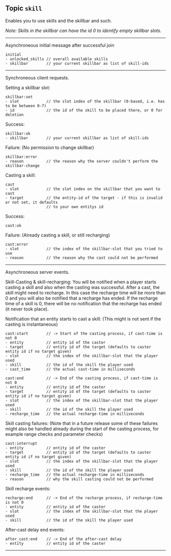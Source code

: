 ## Topic `skill`

Enables you to use skills and the skillbar and such.

_Note: Skills in the skillbar can have the id 0 to identify
empty skillbar slots._

---

Asynchroneous initial message after successful join

```
initial
- unlocked_skills // overall available skills
- skillbar        // your current skillbar as list of skill-ids
```

---

Synchroneous client requests.

Setting a skillbar slot:

```
skillbar:set
- slot            // the slot index of the skillbar (0-based, i.e. has to be between 0-7)
- id              // the id of the skill to be placed there, or 0 for deletion
```

Success:

```
skillbar:ok
- skillbar        // your current skillbar as list of skill-ids
```

Failure: (No permission to change skillbar)

```
skillbar:error
- reason          // the reason why the server couldn't perform the skillbar-change
```

Casting a skill:

```
cast
- slot            // the slot index on the skillbar that you want to cast
- target          // the entity-id of the target - if this is invalid or not set, it defaults
                  // to your own entitys id
```

Success:

```
cast:ok
```

Failure: (Already casting a skill, or still recharging)

```
cast:error
- slot            // the index of the skillbar-slot that you tried to use
- reason          // the reason why the cast could not be performed
```

---

Asynchroneous server events.

Skill-Casting & skill-recharging:
You will be notified when a player starts casting a skill and also when the casting was
successful. After a cast, the skill might need to recharge. In this case the
recharge time will be more than 0 and you will also be notified that a recharge has ended.
If the recharge time of a skill is 0, there will be no notification that the recharge has ended (it never took place).

Notification that an entity starts to cast a skill:
(This might is not sent if the casting is instantaneous)

```
cast:start        // -> Start of the casting process, if cast-time is not 0
- entity          // entity id of the caster
- target          // entity id of the target (defaults to caster entity id if no target given)
- slot            // the index of the skillbar-slot that the player used
- skill           // the id of the skill the player used
- cast_time       // the actual cast-time in milliseconds
```

```
cast:end          // -> End of the casting process, if cast-time is not 0
- entity          // entity id of the caster
- target          // entity id of the target (defaults to caster entity id if no target given)
- slot            // the index of the skillbar-slot that the player used
- skill           // the id of the skill the player used
- recharge_time   // the actual recharge-time in milliseconds
```

Skill casting failures:
(Note that in a future release some of these failures might also be handled already during
the start of the casting process, for example range checks and parameter checks)

```
cast:interrupt
- entity          // entity id of the caster
- target          // entity id of the target (defaults to caster entity id if no target given)
- slot            // the index of the skillbar-slot that the player used
- skill           // the id of the skill the player used
- recharge_time   // the actual recharge-time in milliseconds
- reason          // why the skill casting could not be performed
```

Skill recharge events:

```
recharge:end      // -> End of the recharge process, if recharge-time is not 0
- entity          // entity id of the caster
- slot            // the index of the skillbar-slot that the player used
- skill           // the id of the skill the player used
```

After-cast delay end events:

```
after_cast:end    // -> End of the after-cast delay
- entity          // entity id of the caster
```

---
